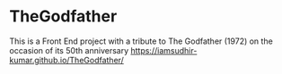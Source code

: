 # TheGodfather
This is a Front End project with a tribute to The Godfather (1972) on the occasion of its 50th anniversary
https://iamsudhir-kumar.github.io/TheGodfather/
